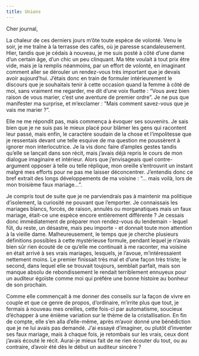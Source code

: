 ```yaml
---
title: Unions
---
```

Cher journal,


La chaleur de ces derniers jours m’ôte toute espèce de volonté. Venu le soir,
je me traîne à la terrasse des cafés, où je paresse scandaleusement. Hier,
tandis que je cédais à nouveau, je me suis posté à côté d’une dame d’un certain
âge, d’un chic un peu clinquant. Ma tête voulait à tout prix être vide, mais je
la remplis néanmoins, par un effort de volonté, en imaginant comment aller se
dérouler un rendez-vous très important que je devais avoir aujourd’hui. J’étais
donc en train de formuler intérieurement le discours que je souhaitais tenir à
cette occasion quand la femme à côté de moi, sans vraiment me regarder, me dit
d’une voix fluette : “Vous avez bien raison de vous marier, c’est une aventure
de premier ordre”. Je ne pus que manifester ma surprise, et m’exclamer : “Mais
comment savez-vous que je vais me marier ?”.

Elle ne me répondit pas, mais commença à évoquer ses souvenirs. Je sais bien
que je ne suis pas le mieux placé pour blâmer les gens qui racontent leur
passé, mais enfin, le caractère soudain de la chose et l’impolitesse que je
ressentais devant une telle esquive de ma question me poussèrent à ignorer mon
interlocutrice. Je la vis donc faire d’amples gestes tandis qu’elle se lançait
dans son récit, mais j’avais déjà repris le cours de mon dialogue imaginaire et
intérieur. Alors que j’envisageais quel contre-argument opposer à telle ou
telle réplique, mon oreille s’entrouvrit un instant malgré mes efforts pour ne
pas me laisser déconcentrer. J’entendis donc ce bref extrait des longs
développements de ma voisine : “... mais voilà, lors de mon troisième faux
mariage…”.

Je compris tout de suite que je ne parviendrais pas à maintenir ma politique
d’isolement, la curiosité ne pouvant que l’emporter. Je connaissais les
mariages blancs, forcés, de raison, annulés ou morganatiques mais un faux
mariage, était-ce une espèce encore entièrement différente  ? Je cessais donc
immédiatement de préparer mon rendez-vous du lendemain - lequel fût, du reste,
un désastre, mais peu importe - et donnait toute mon attention à la vieille
dame. Malheureusement, le temps que je cherche plusieurs définitions possibles
à cette mystérieuse formule, pendant lequel je n’avais bien sûr rien écouté de
ce qu’elle me continuait à me raconter, ma voisine en était arrivé à ses vrais
mariages, lesquels, je l’avoue, m’intéressaient nettement moins. Le premier
finissait très mal et d’une façon très triste; le second, dans lequel elle se
trouvait toujours, semblait parfait, mais son manque absolu de rebondissement
le rendait terriblement ennuyeux pour un auditeur égoïste comme moi qui préfére
une bonne histoire au bonheur de son prochain.

Comme elle commençait à me donner des conseils sur la façon de vivre en couple
et que ce genre de propos, d’ordinaire, m’irrite plus que tout, je fermais à
nouveau mes oreilles, cette fois-ci par automatisme, soucieux d’échapper à une
énième variation sur le thème de la cristallisation. En fin de compte, elle
s’en alla d’elle-même, après m’avoir donné une bénédiction que je ne lui avais
pas demandé. J’ai essayé d’imaginer, ou plutôt d’inventer ses faux mariage,
mais à chaque fois, je retombais sur les vrais, ceux dont j’avais écouté le
récit. Aurai-je mieux fait de ne rien écouter du tout, ou au contraire, d’avoir
été dès le début un auditeur sincère ?
